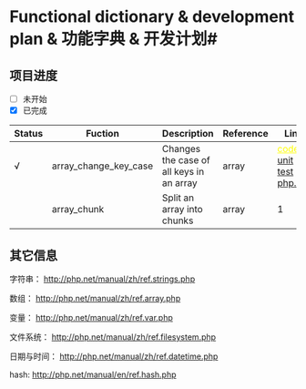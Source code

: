 # Functional dictionary & development plan &  功能字典 & 开发计划#
## 项目进度
  * [ ] 未开始
  * [x] 已完成

| Status | Fuction |      Description      | Reference | Link |
| ----- | ----- | ----- | ----- | ------ | 
|  √ | array_change_key_case | Changes the case of all keys in an array | array | <a style="color:yellow" href="array_change_key_case.go">code</a>  <a href="array_change_key_case.go">unit test</a>  <a href="array_change_key_case.go">php.net</a>  | array_change_key_case_test.go | http://php.net/manual/en/function.array-change-key-case.php |
|| array_chunk | Split an array into chunks | array | 1 |

## 其它信息
字符串：
http://php.net/manual/zh/ref.strings.php

数组：
http://php.net/manual/zh/ref.array.php

变量：
http://php.net/manual/zh/ref.var.php

文件系统：
http://php.net/manual/zh/ref.filesystem.php

日期与时间：
http://php.net/manual/zh/ref.datetime.php
<!-- http://php.net/manual/zh/refs.calendar.php
http://php.net/manual/zh/book.datetime.php
http://php.net/manual/zh/ref.datetime.php -->

hash:
http://php.net/manual/en/ref.hash.php 
